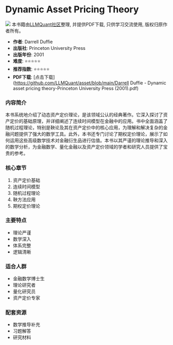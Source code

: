 # Dynamic Asset Pricing Theory

![](https://fastly.jsdelivr.net/gh/bucketio/img3@main/2024/09/04/1725464231869-e0b2f727-2a0f-4270-bf6c-31ddc350426a.gif)
本书籍由[LLMQuant社区](https://llmquant.com/)整理, 并提供PDF下载, 只供学习交流使用, 版权归原作者所有。

- **作者**: Darrell Duffie
- **出版社**: Princeton University Press
- **出版年份**: 2001
- **难度**: ⭐⭐⭐⭐⭐
- **推荐指数**: ⭐⭐⭐⭐⭐
- **PDF下载**: [点击下载](https://github.com/LLMQuant/asset/blob/main/Darrell Duffie - Dynamic asset pricing theory-Princeton University Press (2001).pdf)

### 内容简介

本书系统地介绍了动态资产定价理论，是该领域公认的经典著作。它深入探讨了资产定价的基础原理，并详细阐述了连续时间模型在金融中的应用。书中全面涵盖了随机过程理论，特别是鞅论及其在资产定价中的核心应用，为理解和解决复杂的金融问题提供了强大的数学工具。此外，本书还专门讨论了期权定价理论，展示了如何运用这些高级数学技术对金融衍生品进行估值。本书以其严谨的理论推导和深入的数学分析，为金融数学、量化金融以及资产定价领域的学者和研究人员提供了宝贵的参考。

### 核心章节

1. 资产定价基础
2. 连续时间模型
3. 随机过程理论
4. 鞅方法应用
5. 期权定价理论

### 主要特点

- 理论严谨
- 数学深入
- 体系完整
- 逻辑清晰

### 适合人群

- 金融数学博士生
- 理论研究者
- 量化研究员
- 资产定价专家

### 配套资源

- 数学推导补充
- 习题解答
- 研究材料